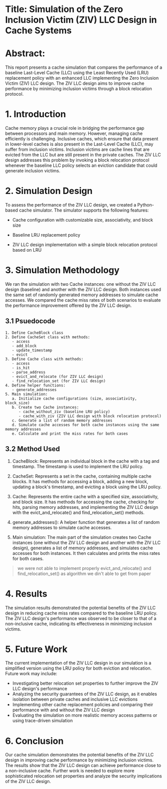 #  Title: Simulation of the Zero Inclusion Victim (ZIV) LLC Design in Cache Systems

# Abstract:
This report presents a cache simulation that compares the performance of a baseline Last-Level Cache (LLC) using the Least Recently Used (LRU) replacement policy with an enhanced LLC implementing the Zero Inclusion Victim (ZIV) LLC design. The ZIV LLC design aims to improve cache performance by minimizing inclusion victims through a block relocation protocol.

# 1. Introduction
Cache memory plays a crucial role in bridging the performance gap between processors and main memory. However, managing cache efficiently is challenging. Inclusive caches, which ensure that data present in lower-level caches is also present in the Last-Level Cache (LLC), may suffer from inclusion victims. Inclusion victims are cache lines that are evicted from the LLC but are still present in the private caches. The ZIV LLC design addresses this problem by invoking a block relocation protocol whenever the baseline LLC policy selects an eviction candidate that could generate inclusion victims.

# 2. Simulation Design
To assess the performance of the ZIV LLC design, we created a Python-based cache simulator. The simulator supports the following features:

- Cache configuration with customizable size, associativity, and block size

- Baseline LRU replacement policy

- ZIV LLC design implementation with a simple block relocation protocol based on LRU

# 3. Simulation Methodology
We ran the simulation with two Cache instances: one without the ZIV LLC design (baseline) and another with the ZIV LLC design. Both instances used the same set of randomly generated memory addresses to simulate cache accesses. We compared the cache miss rates of both scenarios to evaluate the performance improvement offered by the ZIV LLC design.

## 3.1 Psuedocode 
```
1. Define CacheBlock class
2. Define CacheSet class with methods:
   - access
   - add_block
   - update_timestamp
   - evict
3. Define Cache class with methods:
   - access
   - is_hit
   - parse_address
   - evict_and_relocate (for ZIV LLC design)
   - find_relocation_set (for ZIV LLC design)
4. Define helper functions:
   - generate_addresses
5. Main simulation:
   a. Initialize cache configurations (size, associativity, block_size)
   b. Create two Cache instances:
      - cache_without_ziv (baseline LRU policy)
      - cache_with_ziv (ZIV LLC design with block relocation protocol)
   c. Generate a list of random memory addresses
   d. Simulate cache accesses for both cache instances using the same memory addresses
   e. Calculate and print the miss rates for both cases
```
## 3.2 Method Used 
1. CacheBlock: Represents an individual block in the cache with a tag and timestamp. The timestamp is used to implement the LRU policy.

2. CacheSet: Represents a set in the cache, containing multiple cache blocks. It has methods for accessing a block, adding a new block, updating a block's timestamp, and evicting a block using the LRU policy.

3. Cache: Represents the entire cache with a specified size, associativity, and block size. It has methods for accessing the cache, checking for hits, parsing memory addresses, and implementing the ZIV LLC design with the evict_and_relocate() and find_relocation_set() methods.

4. generate_addresses(): A helper function that generates a list of random memory addresses to simulate cache accesses.

5. Main simulation: The main part of the simulation creates two Cache instances (one without the ZIV LLC design and another with the ZIV LLC design), generates a list of memory addresses, and simulates cache accesses for both instances. It then calculates and prints the miss rates for both cases.

> we were not able to implement properly 
evict_and_relocate() and find_relocation_set()
as algorithm we din't able to get from paper


# 4. Results
The simulation results demonstrated the potential benefits of the ZIV LLC design in reducing cache miss rates compared to the baseline LRU policy. The ZIV LLC design's performance was observed to be closer to that of a non-inclusive cache, indicating its effectiveness in minimizing inclusion victims.

# 5. Future Work
The current implementation of the ZIV LLC design in our simulation is a simplified version using the LRU policy for both eviction and relocation. Future work may include:

- Investigating better relocation set properties to further improve the ZIV LLC design's performance
- Analyzing the security guarantees of the ZIV LLC design, as it enables isolation between private caches and inclusive LLC evictions
- Implementing other cache replacement policies and comparing their performance with and without the ZIV LLC design
- Evaluating the simulation on more realistic memory access patterns or using trace-driven simulation

# 6. Conclusion
Our cache simulation demonstrates the potential benefits of the ZIV LLC design in improving cache performance by minimizing inclusion victims. The results show that the ZIV LLC design can achieve performance close to a non-inclusive cache. Further work is needed to explore more sophisticated relocation set properties and analyze the security implications of the ZIV LLC design.

